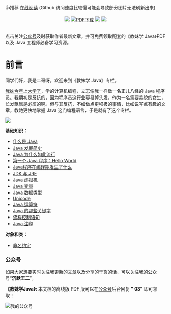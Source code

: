 👍推荐 [在线阅读](https://itwanger.gitee.io/javazero)  (Github 访问速度比较慢可能会导致部分图片无法刷新出来) 



<div align="center">
    <a href="https://www.cyc2018.xyz"> <img src="https://badgen.net/badge/itwanger/%E5%9C%A8%E7%BA%BF%E9%98%85%E8%AF%BB?icon=sourcegraph&color=4ab8a1"></a>
    <a href="#公众号"><img src="https://badgen.net/badge/PDF/%E6%95%99%E5%A6%B9%E5%AD%A6Java?color=4ab8a1&icon=bitcoin-lightning&label=PDF" alt="PDF下载"></a>
    <a href="https://github.com/itwanger/Tech-Sister-Learn-Java"> <img src="https://badgen.net/github/stars/itwanger/Tech-Sister-Learn-Java?icon=github&color=4ab8a1"></a>
    <a href="https://github.com/itwanger/Tech-Sister-Learn-Java"> <img src="https://badgen.net/github/forks/itwanger/Tech-Sister-Learn-Java?icon=github&color=4ab8a1"></a>
</div>
<br>



点击关注[公众号](#公众号)及时获取作者最新文章，并可免费领取配套的《教妹学 Java》PDF 以及 Java 工程师必备学习资源。

# 前言

同学们好，我是二哥呀，欢迎来到《教妹学 Java》专栏。

[我妹今年上大学了](https://mp.weixin.qq.com/s/bsu9uH8VKh5Vtue-9SafwQ)，学的计算机编程，立志像我一样做一名正儿八经的 Java 程序员。我期初是反抗的，因为程序员这行业容易掉头发，作为一名需要美貌的女生，长发飘飘是必须的啊。但与其反抗，不如做点更积极的事情，比如说写点有趣的文章，教她更快地掌握 Java 这门编程语言，于是就有了这个专栏。


![](http://www.itwanger.com/assets/images/tech-sister.png)

**基础知识：**

- [什么是 Java](docs/what-is-java.md)
- [Java 发展简史](docs/java-history.md)
- [Java 为什么如此流行](docs/why-java-popular.md)
- [第一个 Java 程序：Hello World](docs/hello-world.md)
- [Java程序在编译期发生了什么](docs/what-happen-when-javac.md)
- [JDK 与 JRE](docs/jdk-jre.md)
- [Java 虚拟机](docs/jvm.md)
- [Java 变量](docs/java-var.md)
- [Java 数据类型](docs/java-data-type.md)
- [Unicode](docs/unicode.md)
- [Java 运算符](docs/java-operator.md)
- [Java 的那些关键字](docs/java-keywords.md)
- [流程控制语句](docs/java-control.md)
- [Java 注释](docs/javadoc.md)

**对象和类：**

- [命名约定](docs/java-naming.md)

### 公众号

如果大家想要实时关注我更新的文章以及分享的干货的话，可以关注我的公众号“**沉默王二**”。

**《教妹学Java》:** 本文档的离线版 PDF 版可以在[公众号](#公众号)后台回复 **" 03"** 即可领取！

![我的公众号](https://cdn.jsdelivr.net/gh/javaguide-tech/blog-images/2020-08/167598cd2e17b8ec.png)



